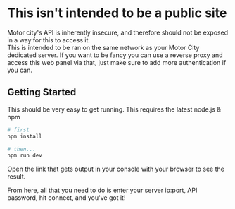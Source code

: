 # This isn't intended to be a public site
Motor city's API is inherently insecure, and therefore should not be exposed in a way for this to access it.  
This is intended to be ran on the same network as your Motor City dedicated server. If you want to be fancy you can use a reverse proxy and access this web panel via that, just make sure to add more authentication if you can.

## Getting Started

This should be very easy to get running. This requires the latest node.js & npm

```bash
# first
npm install

# then...
npm run dev
```

Open the link that gets output in your console with your browser to see the result.

From here, all that you need to do is enter your server ip:port, API password, hit connect, and you've got it!

